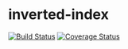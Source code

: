 # inverted-index
[![Build Status](https://travis-ci.org/andela-vnwosu/inverted-index.svg?branch=master)](https://travis-ci.org/andela-vnwosu/inverted-index)
[![Coverage Status](https://coveralls.io/repos/github/andela-vnwosu/inverted-index/badge.svg?branch=master)](https://coveralls.io/github/andela-vnwosu/inverted-index?branch=master)